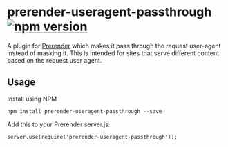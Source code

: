 # prerender-useragent-passthrough [![npm version](https://badge.fury.io/js/prerender-useragent-passthrough.svg)](https://badge.fury.io/js/prerender-useragent-passthrough)
A plugin for [Prerender](https://github.com/prerender/prerender) which makes it pass through the request user-agent instead of masking it.
This is intended for sites that serve different content based on the request user agent.

## Usage
Install using NPM
```
npm install prerender-useragent-passthrough --save
```

Add this to your Prerender server.js:
```
server.use(require('prerender-useragent-passthrough'));
```
